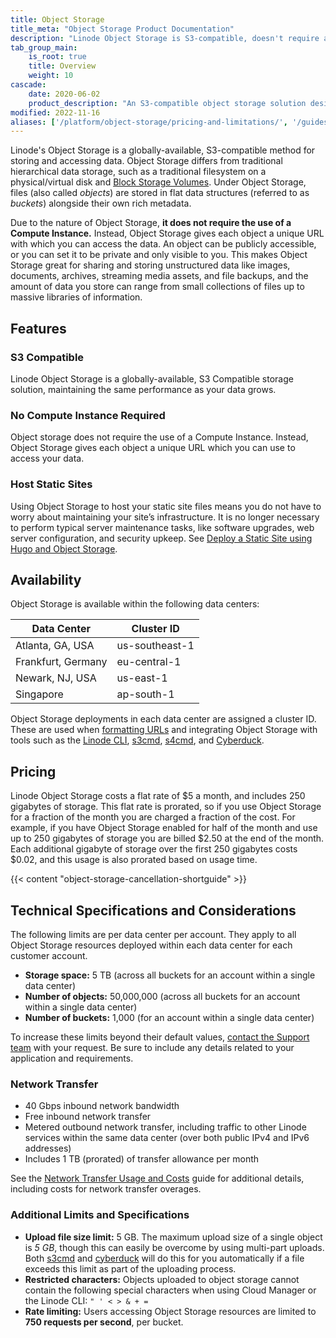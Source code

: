 ```yaml
---
title: Object Storage
title_meta: "Object Storage Product Documentation"
description: "Linode Object Storage is S3-compatible, doesn't require a Linode, and allows you to host static sites."
tab_group_main:
    is_root: true
    title: Overview
    weight: 10
cascade:
    date: 2020-06-02
    product_description: "An S3-compatible object storage solution designed to store, manage, and access unstructured data in the cloud."
modified: 2022-11-16
aliases: ['/platform/object-storage/pricing-and-limitations/', '/guides/pricing-and-limitations','/products/storage/object-storage/guides/enable/']
---
```


Linode's Object Storage is a globally-available, S3-compatible method for storing and accessing data. Object Storage differs from traditional hierarchical data storage, such as a traditional filesystem on a physical/virtual disk and [Block Storage Volumes](/docs/products/storage/block-storage/). Under Object Storage, files (also called *objects*) are stored in flat data structures (referred to as *buckets*) alongside their own rich metadata.

Due to the nature of Object Storage, **it does not require the use of a Compute Instance.** Instead, Object Storage gives each object a unique URL with which you can access the data. An object can be publicly accessible, or you can set it to be private and only visible to you. This makes Object Storage great for sharing and storing unstructured data like images, documents, archives, streaming media assets, and file backups, and the amount of data you store can range from small collections of files up to massive libraries of information.

## Features

### S3 Compatible

Linode Object Storage is a globally-available, S3 Compatible storage solution, maintaining the same performance as your data grows.

### No Compute Instance Required

Object storage does not require the use of a Compute Instance. Instead, Object Storage gives each object a unique URL which you can use to access your data.

### Host Static Sites

Using Object Storage to host your static site files means you do not have to worry about maintaining your site’s infrastructure. It is no longer necessary to perform typical server maintenance tasks, like software upgrades, web server configuration, and security upkeep. See [Deploy a Static Site using Hugo and Object Storage](/docs/guides/host-static-site-object-storage/).

## Availability

Object Storage is available within the following data centers:

| Data Center | Cluster ID |
| ------------| --------------------- |
| Atlanta, GA, USA | us-southeast-1 |
| Frankfurt, Germany | eu-central-1 |
| Newark, NJ, USA | us-east-1 |
| Singapore | ap-south-1 |

Object Storage deployments in each data center are assigned a cluster ID. These are used when [formatting URLs](/docs/products/storage/object-storage/guides/urls/) and integrating Object Storage with tools such as the [Linode CLI](/docs/products/storage/object-storage/guides/linode-cli), [s3cmd](/docs/products/storage/object-storage/guides/s3cmd), [s4cmd](/docs/products/storage/object-storage/guides/s4cmd), and [Cyberduck](/docs/products/storage/object-storage/guides/cyberduck).

## Pricing

Linode Object Storage costs a flat rate of $5 a month, and includes 250 gigabytes of storage. This flat rate is prorated, so if you use Object Storage for a fraction of the month you are charged a fraction of the cost. For example, if you have Object Storage enabled for half of the month and use up to 250 gigabytes of storage you are billed $2.50 at the end of the month. Each additional gigabyte of storage over the first 250 gigabytes costs $0.02, and this usage is also prorated based on usage time.

{{< content "object-storage-cancellation-shortguide" >}}

## Technical Specifications and Considerations

The following limits are per data center per account. They apply to all Object Storage resources deployed within each data center for each customer account.

- **Storage space:** 5 TB (across all buckets for an account within a single data center)
- **Number of objects:** 50,000,000 (across all buckets for an account within a single data center)
- **Number of buckets:** 1,000 (for an account within a single data center)

To increase these limits beyond their default values, [contact the Support team](https://www.linode.com/support/) with your request. Be sure to include any details related to your application and requirements.

### Network Transfer

- 40 Gbps inbound network bandwidth
- Free inbound network transfer
- Metered outbound network transfer, including traffic to other Linode services within the same data center (over both public IPv4 and IPv6 addresses)
- Includes 1 TB (prorated) of transfer allowance per month

See the [Network Transfer Usage and Costs](/docs/products/platform/get-started/guides/network-transfer/) guide for additional details, including costs for network transfer overages.

### Additional Limits and Specifications

- **Upload file size limit:** 5 GB. The maximum upload size of a single object is *5 GB*, though this can easily be overcome by using multi-part uploads. Both [s3cmd](/docs/products/storage/object-storage/guides/s3cmd) and [cyberduck](/docs/products/storage/object-storage/guides/cyberduck/) will do this for you automatically if a file exceeds this limit as part of the uploading process.
- **Restricted characters:** Objects uploaded to object storage cannot contain the following special characters when using Cloud Manager or the Linode CLI: `" ' < > & + =`
- **Rate limiting:** Users accessing Object Storage resources are limited to **750 requests per second**, per bucket.